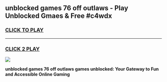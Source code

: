 
## unblocked games 76 off outlaws - Play Unblocked Gmaes & Free #c4wdx
<h3>
<a href="https://news.freeplayer.one?title=unblocked_games_76_off_outlaws&ref=03M">CLICK TO PLAY</a></h3>
<hr>

<h3>
<a href="https://news.freeplayer.one?title=unblocked_games_76_off_outlaws&ref=03M">CLICK 2 PLAY</a>
  
</h3>

<a href="https://news.freeplayer.one?title=unblocked_games_76_off_outlaws&ref=03M"><img src="https://clearcache.store/games.png"></a>


**unblocked games 76 off outlaws games unblocked: Your Gateway to Fun and Accessible Online Gaming**
